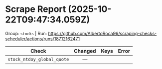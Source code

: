 # Scrape Report (2025-10-22T09:47:34.059Z)

Group: `stocks`  |  Run: https://github.com/AlbertoRoca96/scraping-checks-scheduler/actions/runs/18712162471

| Check | Changed | Keys | Error |
|---|:---:|:--|:--|
| `stock_ntdoy_global_quote` | — |  |  |
